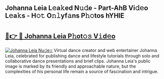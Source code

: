 ## Johanna Leia L𝚎a𝚔ed N𝚞𝚍e - Part-AhB Vi𝚍𝚎o L𝚎a𝚔s - H𝚘𝚝 O𝚗𝚕yf𝚊ns P𝚑𝚘tos hYHlE

# <h2><a href="http://kfak14c.oniu.top/?m=Johanna+Leia">🔗👉 🔴 Johanna Leia P𝚑ot𝚘𝚜 V𝚒d𝚎o</a></h2>

[![Johanna Leia Nu𝚍e𝚜](https://i.imgur.com/0qMVB7G.gif)](http://kfak14c.oniu.top/?m=Johanna+Leia)
Virtual dance creator and web entertainer Johanna Leia, celebrated for publishing dance and lifestyle tutorials through solo and collaborative dance presentations and brief clips. Johanna Leia's public image is marked by its friendly and approachable nature, but the complexities of his personal life remain a source of fascination and intrigue.  
